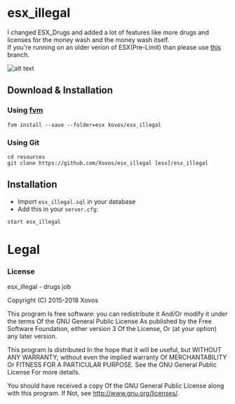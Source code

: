 # esx_illegal

I changed ESX_Drugs and added a lot of features like more drugs and licenses for the money wash and the money wash itself.      
If you're running on an older verion of ESX(Pre-Limit) than please use [this](https://github.com/Xovos/esx_illegal/tree/pre-limit-update) branch.

![alt text](https://media.discordapp.net/attachments/572834058652876804/572834129230692352/unknown.png)

## Download & Installation

### Using [fvm](https://github.com/qlaffont/fvm-installer)
```
fvm install --save --folder=esx Xovos/esx_illegal
```

### Using Git
```
cd resources
git clone https://github.com/Xovos/esx_illegal [esx]/esx_illegal
```

## Installation
- Import `esx_illegal.sql` in your database
- Add this in your `server.cfg`:

```
start esx_illegal
```

# Legal
### License
esx_illegal - drugs job

Copyright (C) 2015-2018 Xovos

This program Is free software: you can redistribute it And/Or modify it under the terms Of the GNU General Public License As published by the Free Software Foundation, either version 3 Of the License, Or (at your option) any later version.

This program Is distributed In the hope that it will be useful, but WITHOUT ANY WARRANTY; without even the implied warranty Of MERCHANTABILITY Or FITNESS FOR A PARTICULAR PURPOSE. See the GNU General Public License For more details.

You should have received a copy Of the GNU General Public License along with this program. If Not, see http://www.gnu.org/licenses/.
